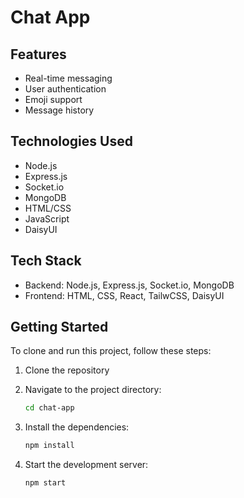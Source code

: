 # Chat App

## Features
- Real-time messaging
- User authentication
- Emoji support
- Message history

## Technologies Used
- Node.js
- Express.js
- Socket.io
- MongoDB
- HTML/CSS
- JavaScript
- DaisyUI

## Tech Stack
- Backend: Node.js, Express.js, Socket.io, MongoDB
- Frontend: HTML, CSS, React, TailwCSS, DaisyUI

## Getting Started
To clone and run this project, follow these steps:

1. Clone the repository

2. Navigate to the project directory:
    ```bash
    cd chat-app
    ```

3. Install the dependencies:
    ```bash
    npm install
    ```

4. Start the development server:
    ```bash
    npm start
    ```
